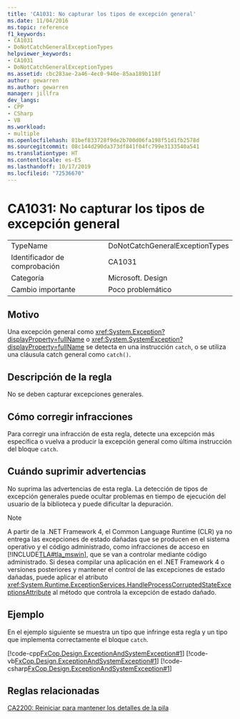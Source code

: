 ```yaml
---
title: 'CA1031: No capturar los tipos de excepción general'
ms.date: 11/04/2016
ms.topic: reference
f1_keywords:
- CA1031
- DoNotCatchGeneralExceptionTypes
helpviewer_keywords:
- CA1031
- DoNotCatchGeneralExceptionTypes
ms.assetid: cbc283ae-2a46-4ec0-940e-85aa189b118f
author: gewarren
ms.author: gewarren
manager: jillfra
dev_langs:
- CPP
- CSharp
- VB
ms.workload:
- multiple
ms.openlocfilehash: 81bef833728f9de2b700d06fa198f51d1fb2578d
ms.sourcegitcommit: 08c144d290da373df841f04fc799e3133540a541
ms.translationtype: HT
ms.contentlocale: es-ES
ms.lasthandoff: 10/17/2019
ms.locfileid: "72536670"
---
```

# <a name="ca1031-do-not-catch-general-exception-types"></a>CA1031: No capturar los tipos de excepción general

|||
|-|-|
|TypeName|DoNotCatchGeneralExceptionTypes|
|Identificador de comprobación|CA1031|
|Categoría|Microsoft. Design|
|Cambio importante|Poco problemático|

## <a name="cause"></a>Motivo
Una excepción general como <xref:System.Exception?displayProperty=fullName> o <xref:System.SystemException?displayProperty=fullName> se detecta en una instrucción `catch`, o se utiliza una cláusula catch general como `catch()`.

## <a name="rule-description"></a>Descripción de la regla
No se deben capturar excepciones generales.

## <a name="how-to-fix-violations"></a>Cómo corregir infracciones
Para corregir una infracción de esta regla, detecte una excepción más específica o vuelva a producir la excepción general como última instrucción del bloque `catch`.

## <a name="when-to-suppress-warnings"></a>Cuándo suprimir advertencias
No suprima las advertencias de esta regla. La detección de tipos de excepción generales puede ocultar problemas en tiempo de ejecución del usuario de la biblioteca y puede dificultar la depuración.

> [!NOTE]
> A partir de la .NET Framework 4, el Common Language Runtime (CLR) ya no entrega las excepciones de estado dañadas que se producen en el sistema operativo y el código administrado, como infracciones de acceso en [!INCLUDE[TLA#tla_mswin](../code-quality/includes/tlasharptla_mswin_md.md)], que se van a controlar mediante código administrado. Si desea compilar una aplicación en el .NET Framework 4 o versiones posteriores y mantener el control de las excepciones de estado dañadas, puede aplicar el atributo <xref:System.Runtime.ExceptionServices.HandleProcessCorruptedStateExceptionsAttribute> al método que controla la excepción de estado dañado.

## <a name="example"></a>Ejemplo
En el ejemplo siguiente se muestra un tipo que infringe esta regla y un tipo que implementa correctamente el bloque `catch`.

[!code-cpp[FxCop.Design.ExceptionAndSystemException#1](../code-quality/codesnippet/CPP/ca1031-do-not-catch-general-exception-types_1.cpp)]
[!code-vb[FxCop.Design.ExceptionAndSystemException#1](../code-quality/codesnippet/VisualBasic/ca1031-do-not-catch-general-exception-types_1.vb)]
[!code-csharp[FxCop.Design.ExceptionAndSystemException#1](../code-quality/codesnippet/CSharp/ca1031-do-not-catch-general-exception-types_1.cs)]

## <a name="related-rules"></a>Reglas relacionadas
[CA2200: Reiniciar para mantener los detalles de la pila](../code-quality/ca2200.md)
